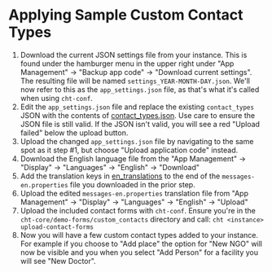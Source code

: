 # Applying Sample Custom Contact Types


1. Download the current JSON settings file from your instance.  This is found under the hamburger menu in the upper right under "App Management" -> "Backup app code" -> "Download current settings".  The resulting file will be named `settings_YEAR-MONTH-DAY.json`. We'll now refer to this as the `app_settings.json` file, as that's what it's called when using `cht-conf`. 
1. Edit the `app_settings.json` file and replace the existing `contact_types` JSON with the contents of [contact_types.json](contact_types.json).  Use care to ensure the JSON file is still valid.  If the JSON isn't valid, you will see a red "Upload failed" below the upload button.
1. Upload the changed  `app_settings.json` file by navigating to the same spot as it step #1, but choose "Upload application code" instead. 
1. Download the English language file from the "App Management" -> "Display" -> "Languages" -> "English" -> "Download"
1. Add the translation keys in [en_translations](en_translations.properties) to the end of the `messages-en.properties` file you downloaded in the prior step.
1. Upload the edited `messages-en.properties` translation file from "App Management" -> "Display" -> "Languages" -> "English" -> "Upload" 
1. Upload the included contact forms with `cht-conf`. Ensure you're in the `cht-core/demo-forms/custom_contacts` directory and call:  `cht <instance> upload-contact-forms`
1. Now you will have a few custom contact types added to your instance. For example if you choose to "Add place" the option for "New NGO" will now be visible and you when you select "Add Person" for a facility you will see "New Doctor".

